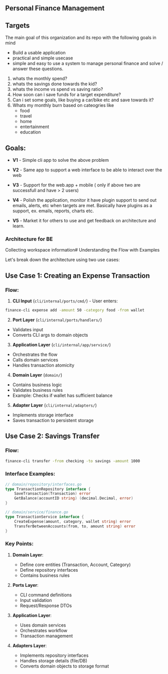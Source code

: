 Personal Finance Management
-----
## Targets
The main goal of this organization and its repo with the following goals in mind
  - Build a usable application
  - practical and simple usecase
  - simple and easy to use
a system to manage personal finance and solve / answer these questions.
  1. whats the monthly spend?
  2. whats the savings done towards the kid?
  3. whats the income  vs spend vs saving ratio? 
  4. How soon can i save funds for a target expenditure?
  5. Can i set some goals, like buying a car/bike etc and save towards it?
  6. Whats my monthly burn based on cateogries like
     - food
     - travel
     - home
     - entertainment
     - education

## Goals:
  - **V1** - Simple cli app to solve the above problem 

  - **V2** - Same app to support a web interface to be able to interact over the web

  - **V3** - Support for the web.app + mobile ( only if above two are successfull and have > 2 users)

  - **V4** - Polish the application, monitor it have plugin support to send out emails, alerts, etc when targets are met. Basically  have plugins as a support, ex. emails, reports, charts etc.

  - **V5** - Market it for others to use and get feedback on architecture and learn.



### Architecture for BE
Collecting workspace information# Understanding the Flow with Examples

Let's break down the architecture using two use cases:

## Use Case 1: Creating an Expense Transaction

### Flow:
1. **CLI Input** (`cli/internal/ports/cmd/`) - User enters:
```sh
finance-cli expense add -amount 50 -category food -from wallet
```

2. **Port Layer** (`cli/internal/ports/handlers/`)
- Validates input
- Converts CLI args to domain objects

3. **Application Layer** (`cli/internal/app/service/`)
- Orchestrates the flow
- Calls domain services
- Handles transaction atomicity

4. **Domain Layer** (`domain/`)
- Contains business logic
- Validates business rules
- Example: Checks if wallet has sufficient balance

5. **Adapter Layer** (`cli/internal/adapters/`)
- Implements storage interface
- Saves transaction to persistent storage

## Use Case 2: Savings Transfer

### Flow:
```sh
finance-cli transfer -from checking -to savings -amount 1000
```

### Interface Examples:

```go
// domain/repository/interfaces.go
type TransactionRepository interface {
    SaveTransaction(Transaction) error
    GetBalance(accountID string) (decimal.Decimal, error)
}

// domain/service/finance.go
type TransactionService interface {
    CreateExpense(amount, category, wallet string) error
    TransferBetweenAccounts(from, to, amount string) error
}
```

### Key Points:
1. **Domain Layer**:
   - Define core entities (Transaction, Account, Category)
   - Define repository interfaces
   - Contains business rules

2. **Ports Layer**:
   - CLI command definitions
   - Input validation
   - Request/Response DTOs

3. **Application Layer**:
   - Uses domain services
   - Orchestrates workflow
   - Transaction management

4. **Adapters Layer**:
   - Implements repository interfaces
   - Handles storage details (file/DB)
   - Converts domain objects to storage format